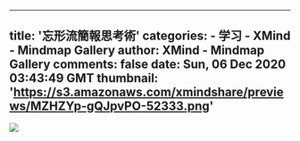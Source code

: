 
---
title: '忘形流簡報思考術'
categories: 
    - 学习
    - XMind - Mindmap Gallery
author: XMind - Mindmap Gallery
comments: false
date: Sun, 06 Dec 2020 03:43:49 GMT
thumbnail: 'https://s3.amazonaws.com/xmindshare/previews/MZHZYp-gQJpvPO-52333.png'
---

<div>   
<img src="https://s3.amazonaws.com/xmindshare/previews/MZHZYp-gQJpvPO-52333.png" referrerpolicy="no-referrer">  
</div>
            